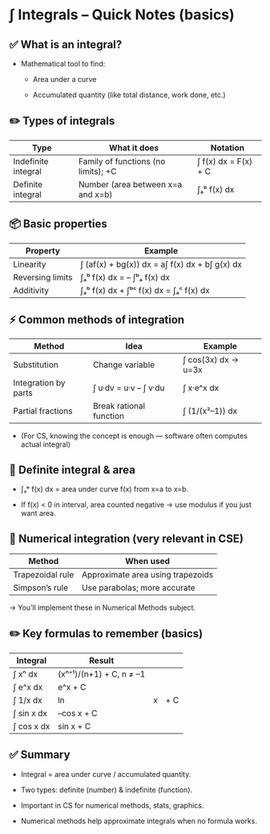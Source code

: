 # ∫ Integrals – Quick Notes (basics)
## ✅ What is an integral?
- Mathematical tool to find:

    - Area under a curve

    - Accumulated quantity (like total distance, work done, etc.)

## ✏️ Types of integrals
| Type                | What it does                        | Notation             |
| ------------------- | ----------------------------------- | -------------------- |
| Indefinite integral | Family of functions (no limits); +C | ∫ f(x) dx = F(x) + C |
| Definite integral   | Number (area between x=a and x=b)   | ∫ₐᵇ f(x) dx          |

## 📦 Basic properties
| Property         | Example                                        |
| ---------------- | ---------------------------------------------- |
| Linearity        | ∫ (af(x) + bg(x)) dx = a∫ f(x) dx + b∫ g(x) dx |
| Reversing limits | ∫ₐᵇ f(x) dx = – ∫ᵇₐ f(x) dx                    |
| Additivity       | ∫ₐᵇ f(x) dx + ∫ᵇᶜ f(x) dx = ∫ₐᶜ f(x) dx        |

## ⚡ Common methods of integration
| Method               | Idea                    | Example             |
| -------------------- | ----------------------- | ------------------- |
| Substitution         | Change variable         | ∫ cos(3x) dx → u=3x |
| Integration by parts | ∫ u·dv = u·v – ∫ v·du   | ∫ x·e^x dx          |
| Partial fractions    | Break rational function | ∫ (1/(x²–1)) dx     |

- (For CS, knowing the concept is enough — software often computes actual integral)

## 🔧 Definite integral & area
- ∫ₐᵇ f(x) dx = area under curve f(x) from x=a to x=b.

- If f(x) < 0 in interval, area counted negative → use modulus if you just want area.

## 🔢 Numerical integration (very relevant in CSE)
| Method           | When used                         |
| ---------------- | --------------------------------- |
| Trapezoidal rule | Approximate area using trapezoids |
| Simpson’s rule   | Use parabolas; more accurate      |

→ You’ll implement these in Numerical Methods subject.

## ✏️ Key formulas to remember (basics)
| Integral   | Result                   |   |     |
| ---------- | ------------------------ | - | --- |
| ∫ xⁿ dx    | (xⁿ⁺¹)/(n+1) + C, n ≠ –1 |   |     |
| ∫ e^x dx   | e^x + C                  |   |     |
| ∫ 1/x dx   | ln                       | x | + C |
| ∫ sin x dx | –cos x + C               |   |     |
| ∫ cos x dx | sin x + C                |   |     |

## ✅ Summary
- Integral = area under curve / accumulated quantity.

- Two types: definite (number) & indefinite (function).

- Important in CS for numerical methods, stats, graphics.

- Numerical methods help approximate integrals when no formula works.